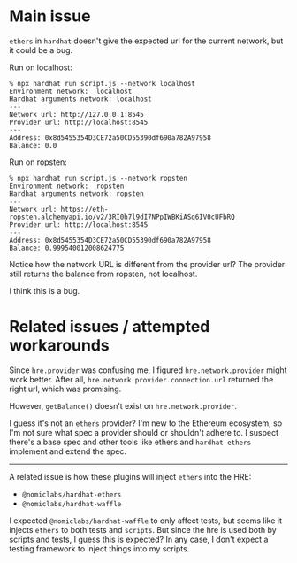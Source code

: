 # Main issue

`ethers` in `hardhat` doesn't give the expected url for the current network, but it could be a bug.

Run on localhost:

```
% npx hardhat run script.js --network localhost
Environment network:  localhost
Hardhat arguments network: localhost
---
Network url: http://127.0.0.1:8545
Provider url: http://localhost:8545
---
Address: 0x8d5455354D3CE72a50CD55390df690a782A97958
Balance: 0.0
```

Run on ropsten:

```
% npx hardhat run script.js --network ropsten
Environment network:  ropsten
Hardhat arguments network: ropsten
---
Network url: https://eth-ropsten.alchemyapi.io/v2/3RI0h7l9dI7NPpIWBKiASq6IV0cUFbRQ
Provider url: http://localhost:8545
---
Address: 0x8d5455354D3CE72a50CD55390df690a782A97958
Balance: 0.999540012008624775
```

Notice how the network URL is different from the provider url? The provider still returns the balance from ropsten, not localhost.

I think this is a bug.

# Related issues / attempted workarounds

Since `hre.provider` was confusing me, I figured `hre.network.provider` might work better. After all, `hre.network.provider.connection.url` returned the right url, which was promising.

However, `getBalance()` doesn't exist on `hre.network.provider`.

I guess it's not an `ethers` provider? I'm new to the Ethereum ecosystem, so I'm not sure what spec a provider should or shouldn't adhere to. I suspect there's a base spec and other tools like ethers and `hardhat-ethers` implement and extend the spec.

---

A related issue is how these plugins will inject `ethers` into the HRE:

- `@nomiclabs/hardhat-ethers`
- `@nomiclabs/hardhat-waffle`

I expected `@nomiclabs/hardhat-waffle` to only affect tests, but seems like it injects `ethers` to both tests and `scripts`. But since the hre is used both by scripts and tests, I guess this is expected? In any case, I don't expect a testing framework to inject things into my scripts.
